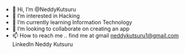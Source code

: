 - 👋 Hi, I’m @NeddyKutsuru
- 👀 I’m interested in Hacking
- 🌱 I’m currently learning Information Technology 
- 💞️ I’m looking to collaborate on creating an app
- 📫 How to reach me .. find me at gmail neddykutsuru1@gmail.com
LinkedIn Neddy Kutsuru

<!---
Neddy765/Neddy765 is a ✨ special ✨ repository because its `README.md` (this file) appears on your GitHub profile.
You can click the Preview link to take a look at your changes.
--->
